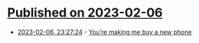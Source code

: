 # [Published on 2023-02-06](index.md)

* [2023-02-06, 23:27:24](https://news.ycombinator.com/item?id=34686094) - [You’re making me buy a new phone](https://www.kooslooijesteijn.net/blog/you-are-making-me-buy-a-new-phone)
